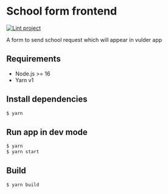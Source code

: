 # School form frontend

[![Lint project](https://github.com/VulderApp/SchoolFormFrontend/actions/workflows/lint.yml/badge.svg)](https://github.com/VulderApp/SchoolFormFrontend/actions/workflows/lint.yml)

A form to send school request which will appear in vulder app

## Requirements

* Node.js >= 16
* Yarn v1

## Install dependencies

```bash
$ yarn
```

## Run app in dev mode

```bash
$ yarn
$ yarn start
```

## Build

```bash
$ yarn build
```
